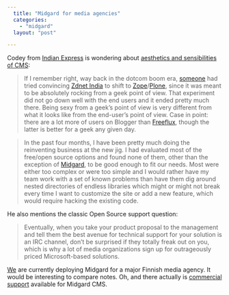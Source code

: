 ```yaml
---
  title: "Midgard for media agencies"
  categories: 
    - "midgard"
  layout: "post"

---
```

Codey from [Indian Express][3] is wondering about [aesthetics and sensibilities of CMS][4]:

> If I remember right, way back in the dotcom boom era, [someone][2] had tried convincing [Zdnet India][5] to shift to [Zope][6]/[Plone][7], since it was meant to be absolutely rocking from a geek point of view. That experiment did not go down well with the end users and it ended pretty much there. Being sexy from a geek&rsquo;s point of view is very different from what it looks like from the end-user&rsquo;s point of view. Case in point: there are a lot more of users on Blogger than [Freeflux][8], though the latter is better for a geek any given day.

> In the past four months, I have been pretty much doing the reinventing business at the new jig. I had evaluated most of the free/open source options and found none of them, other than the exception of [Midgard][1], to be good enough to fit our needs. Most were either too complex or were too simple and I would rather have my team work with a set of known problems than have them dig around nested directories of endless libraries which might or might not break every time I want to customize the site or add a new feature, which would require hacking the existing code.

He also mentions the classic Open Source support question:

> Eventually, when you take your product proposal to the management and tell them the best avenue for technical support for your solution is an IRC channel, don&rsquo;t be surprised if they totally freak out on you, which is why a lot of media organizations sign up for outrageously priced Microsoft-based solutions.

[We][9] are currently deploying Midgard for a major Finnish media agency. It would be interesting to compare notes. Oh, and there actually is [commercial support][10] available for Midgard CMS.

[1]: http://www.midgard-project.org/
[2]: http://jace.seacrow.com/
[3]: http://www.expressindia.com/
[4]: http://codelust.blogspot.com/2005/11/aesthetics-sensibilities.html
[5]: http://www.zdnetindia.com/
[6]: http://www.zope.org/
[7]: http://www.plone.org/
[8]: http://www.freeflux.net/
[9]: http://www.nemein.com/
[10]: http://www.midgard-project.org/midcom-permalink-09a5467f1375bdef10f254a7bb2c9f23